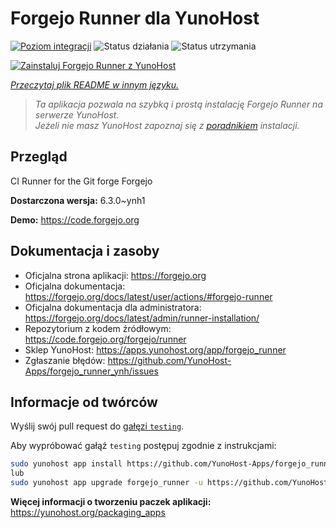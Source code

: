 <!--
To README zostało automatycznie wygenerowane przez <https://github.com/YunoHost/apps/tree/master/tools/readme_generator>
Nie powinno być ono edytowane ręcznie.
-->

# Forgejo Runner dla YunoHost

[![Poziom integracji](https://apps.yunohost.org/badge/integration/forgejo_runner)](https://ci-apps.yunohost.org/ci/apps/forgejo_runner/)
![Status działania](https://apps.yunohost.org/badge/state/forgejo_runner)
![Status utrzymania](https://apps.yunohost.org/badge/maintained/forgejo_runner)

[![Zainstaluj Forgejo Runner z YunoHost](https://install-app.yunohost.org/install-with-yunohost.svg)](https://install-app.yunohost.org/?app=forgejo_runner)

*[Przeczytaj plik README w innym języku.](./ALL_README.md)*

> *Ta aplikacja pozwala na szybką i prostą instalację Forgejo Runner na serwerze YunoHost.*  
> *Jeżeli nie masz YunoHost zapoznaj się z [poradnikiem](https://yunohost.org/install) instalacji.*

## Przegląd

CI Runner for the Git forge Forgejo

**Dostarczona wersja:** 6.3.0~ynh1

**Demo:** <https://code.forgejo.org>
## Dokumentacja i zasoby

- Oficjalna strona aplikacji: <https://forgejo.org>
- Oficjalna dokumentacja: <https://forgejo.org/docs/latest/user/actions/#forgejo-runner>
- Oficjalna dokumentacja dla administratora: <https://forgejo.org/docs/latest/admin/runner-installation/>
- Repozytorium z kodem źródłowym: <https://code.forgejo.org/forgejo/runner>
- Sklep YunoHost: <https://apps.yunohost.org/app/forgejo_runner>
- Zgłaszanie błędów: <https://github.com/YunoHost-Apps/forgejo_runner_ynh/issues>

## Informacje od twórców

Wyślij swój pull request do [gałęzi `testing`](https://github.com/YunoHost-Apps/forgejo_runner_ynh/tree/testing).

Aby wypróbować gałąź `testing` postępuj zgodnie z instrukcjami:

```bash
sudo yunohost app install https://github.com/YunoHost-Apps/forgejo_runner_ynh/tree/testing --debug
lub
sudo yunohost app upgrade forgejo_runner -u https://github.com/YunoHost-Apps/forgejo_runner_ynh/tree/testing --debug
```

**Więcej informacji o tworzeniu paczek aplikacji:** <https://yunohost.org/packaging_apps>
